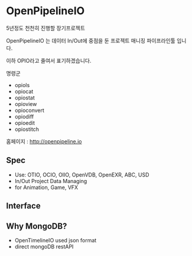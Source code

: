 # OpenPipelineIO

5년정도 천천히 진행할 장기프로젝트

OpenPipelineIO 는 데이터 In/Out에 중점을 둔 프로젝트 매니징 파이프라인툴 입니다.

이하 OPIO라고 줄여서 표기하겠습니다.

명령군
- opiols
- opiocat
- opiostat
- opioview
- opioconvert
- opiodiff
- opioedit
- opiostitch

홈페이지 : http://openpipeline.io

## Spec
- Use: OTIO, OCIO, OIIO, OpenVDB, OpenEXR, ABC, USD
- In/Out Project Data Managing
- for Animation, Game, VFX

## Interface


## Why MongoDB?
- OpenTimelineIO used json format
- direct mongoDB restAPI
